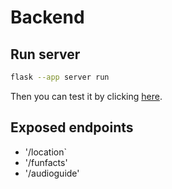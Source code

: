 # Backend

## Run server

```bash
flask --app server run
```

Then you can test it by clicking [here](http://127.0.0.1:5000/funfacts?long=50&lat=14).

## Exposed endpoints

- '/location`
- '/funfacts'
- '/audioguide'
